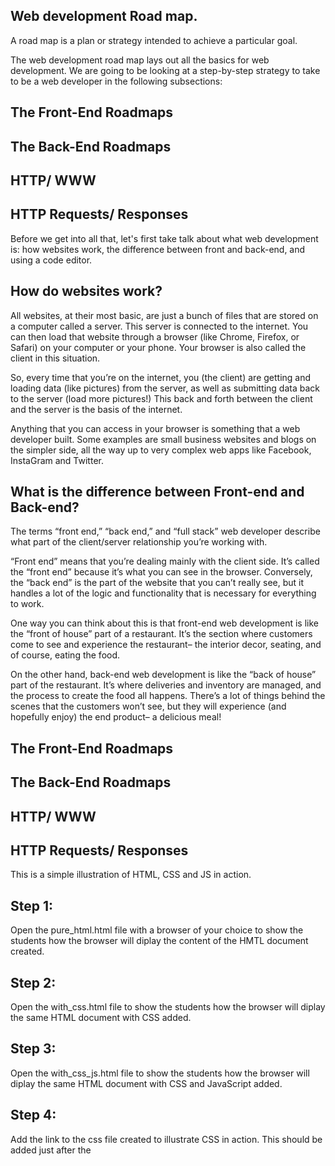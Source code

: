 ## Web development Road map.

A road map is a plan or strategy intended to achieve a particular goal.

The web development road map lays out all the basics for web development. We are going to be looking at a step-by-step strategy to take to be a web developer in the following subsections:

## The Front-End Roadmaps

## The Back-End Roadmaps

## HTTP/ WWW

## HTTP Requests/ Responses

Before we get into all that, let's first take talk about what web development is: how websites work, the difference between front and back-end, and using a code editor.

## How do websites work?

All websites, at their most basic, are just a bunch of files that are stored on a computer called a server. This server is connected to the internet. You can then load that website through a browser (like Chrome, Firefox, or Safari) on your computer or your phone. Your browser is also called the client in this situation.

So, every time that you’re on the internet, you (the client) are getting and loading data (like pictures) from the server, as well as submitting data back to the server (load more pictures!) This back and forth between the client and the server is the basis of the internet.

Anything that you can access in your browser is something that a web developer built. Some examples are small business websites and blogs on the simpler side, all the way up to very complex web apps like Facebook, InstaGram and Twitter.

## What is the difference between Front-end and Back-end?

The terms “front end,” “back end,” and “full stack” web developer describe what part of the client/server relationship you’re working with.

“Front end” means that you’re dealing mainly with the client side. It’s called the “front end” because it’s what you can see in the browser. Conversely, the “back end” is the part of the website that you can’t really see, but it handles a lot of the logic and functionality that is necessary for everything to work.

One way you can think about this is that front-end web development is like the “front of house” part of a restaurant. It’s the section where customers come to see and experience the restaurant– the interior decor, seating, and of course, eating the food.

On the other hand, back-end web development is like the “back of house” part of the restaurant. It’s where deliveries and inventory are managed, and the process to create the food all happens. There’s a lot of things behind the scenes that the customers won’t see, but they will experience (and hopefully enjoy) the end product– a delicious meal!

## The Front-End Roadmaps

## The Back-End Roadmaps

## HTTP/ WWW

## HTTP Requests/ Responses

This is a simple illustration of HTML, CSS and JS in action.

## Step 1:

Open the pure_html.html file with a browser of your choice to show the students how the browser will diplay the content of the HMTL document created.

## Step 2:

Open the with_css.html file to show the students how the browser will diplay the same HTML document with CSS added.

## Step 3:

Open the with_css_js.html file to show the students how the browser will diplay the same HTML document with CSS and JavaScript added.

## Step 4:

Add the link to the css file created to illustrate CSS in action. This should be added just after the <title> element

`<link rel="stylesheet" href="./assets/css/lecture1.css" />`

## Step 5:

Add the link to the javascript file created to illustrate JavaScript in action to the students. This should be added just before the closing <body> tag.

` <script src="./assets/js/lecture1.js"></script>`

